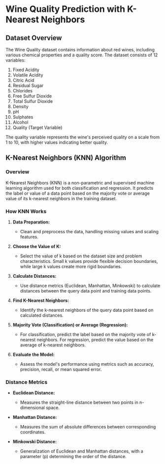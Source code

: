 # Wine Quality Prediction with K-Nearest Neighbors

## Dataset Overview
The Wine Quality dataset contains information about red wines, including various chemical properties and a quality score. The dataset consists of 12 variables:

1. Fixed Acidity
2. Volatile Acidity
3. Citric Acid
4. Residual Sugar
5. Chlorides
6. Free Sulfur Dioxide
7. Total Sulfur Dioxide
8. Density
9. pH
10. Sulphates
11. Alcohol
12. Quality (Target Variable)

The quality variable represents the wine's perceived quality on a scale from 1 to 10, with higher values indicating better quality.

## K-Nearest Neighbors (KNN) Algorithm

### Overview
K-Nearest Neighbors (KNN) is a non-parametric and supervised machine learning algorithm used for both classification and regression. It predicts the label or value of a data point based on the majority vote or average value of its k-nearest neighbors in the training dataset.

### How KNN Works
1. **Data Preparation:**
   - Clean and preprocess the data, handling missing values and scaling features.

2. **Choose the Value of K:**
   - Select the value of k based on the dataset size and problem characteristics. Small k values provide flexible decision boundaries, while large k values create more rigid boundaries.

3. **Calculate Distances:**
   - Use distance metrics (Euclidean, Manhattan, Minkowski) to calculate distances between the query data point and training data points.

4. **Find K-Nearest Neighbors:**
   - Identify the k-nearest neighbors of the query data point based on calculated distances.

5. **Majority Vote (Classification) or Average (Regression):**
   - For classification, predict the label based on the majority vote of k-nearest neighbors. For regression, predict the value based on the average of k-nearest neighbors.

6. **Evaluate the Model:**
   - Assess the model's performance using metrics such as accuracy, precision, recall, or mean squared error.

### Distance Metrics
- **Euclidean Distance:**
  - Measures the straight-line distance between two points in n-dimensional space.

- **Manhattan Distance:**
  - Measures the sum of absolute differences between corresponding coordinates.

- **Minkowski Distance:**
  - Generalization of Euclidean and Manhattan distances, with a parameter (p) determining the order of the distance.

